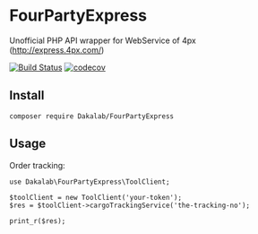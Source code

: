 # FourPartyExpress

Unofficial PHP API wrapper for WebService of 4px (http://express.4px.com/)


[![Build Status](https://travis-ci.org/dakalab/FourPartyExpress.svg?branch=master)](https://travis-ci.org/dakalab/FourPartyExpress)
[![codecov](https://codecov.io/gh/dakalab/FourPartyExpress/branch/master/graph/badge.svg)](https://codecov.io/gh/dakalab/FourPartyExpress)

## Install

```
composer require Dakalab/FourPartyExpress
```

## Usage

Order tracking:

```
use Dakalab\FourPartyExpress\ToolClient;

$toolClient = new ToolClient('your-token');
$res = $toolClient->cargoTrackingService('the-tracking-no');

print_r($res);
```
